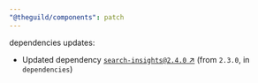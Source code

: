 ```yaml
---
"@theguild/components": patch
---
```

dependencies updates:
  - Updated dependency [`search-insights@2.4.0` ↗︎](https://www.npmjs.com/package/search-insights/v/2.4.0) (from `2.3.0`, in `dependencies`)
